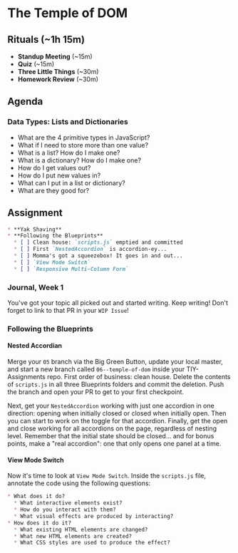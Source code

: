 # The Temple of DOM

## Rituals (~1h 15m)

* **Standup Meeting** (~15m)
* **Quiz** (~15m)
* **Three Little Things** (~30m)
* **Homework Review** (~30m)

## Agenda

### Data Types: Lists and Dictionaries

* What are the 4 primitive types in JavaScript?
* What if I need to store more than one value?
* What is a list? How do I make one?
* What is a dictionary? How do I make one?
* How do I get values out?
* How do I put new values in?
* What can I put in a list or dictionary?
* What are they good for?

## Assignment

```markdown
* **Yak Shaving**
* **Following the Blueprints**
  * [ ] Clean house: `scripts.js` emptied and committed
  * [ ] First `NestedAccordion` is accordion-ey...
  * [ ] Momma's got a squeezebox! It goes in and out...
  * [ ] `View Mode Switch`
  * [ ] `Responsive Multi-Column Form`
```

### Journal, Week 1

You've got your topic all picked out and started writing. Keep writing! Don't forget to link to that PR in your `WIP Issue`!

### Following the Blueprints

#### Nested Accordian

Merge your `05` branch via the Big Green Button, update your local master, and start a new branch called `06--temple-of-dom` inside your TIY-Assignments repo. First order of business: clean house. Delete the contents of `scripts.js` in all three Blueprints folders and commit the deletion. Push the branch and open your PR to get to your first checkpoint.

Next, get your `NestedAccordion` working with just one accordion in one direction: opening when initially closed or closed when initially open. Then you can start to work on the toggle for that accordion. Finally, get the open and close working for all accordions on the page, regardless of nesting level. Remember that the initial state should be closed... and for bonus points, make a "real accordion": one that only opens one panel at a time.

#### View Mode Switch

Now it's time to look at `View Mode Switch`. Inside the `scripts.js` file, annotate the code using the following questions:

```markdown
* What does it do?
  * What interactive elements exist?
  * How do you interact with them?
  * What visual effects are produced by interacting?
* How does it do it?
  * What existing HTML elements are changed?
  * What new HTML elements are created?
  * What CSS styles are used to produce the effect?
```
